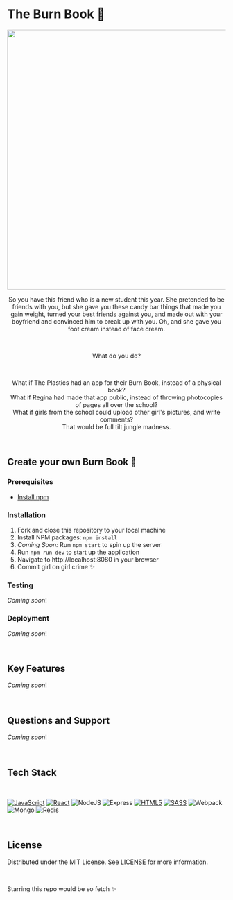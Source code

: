 # The Burn Book 💅

<div align="center">

<img src="https://assets3.thrillist.com/v1/image/2706672/1584x892/scale;webp=auto;jpeg_quality=60;progressive.jpg" width="600" >

<br>

So you have this friend who is a new student this year. She pretended to be friends with you, but she gave you these candy bar things that made you gain weight, turned your best friends against you, and made out with your boyfriend and convinced him to break up with you. Oh, and she gave you foot cream instead of face cream.

<br>

What do you do?

<br>

What if The Plastics had an app for their Burn Book, instead of a physical book? <br> What if Regina had made that app public, instead of throwing photocopies of pages all over the school? <br> What if girls from the school could upload other girl's pictures, and write comments? <br> That would be full tilt jungle madness.

</div>

<br>

## Create your own Burn Book 💅

### Prerequisites

- [Install npm](https://docs.npmjs.com/downloading-and-installing-node-js-and-npm)

### Installation

1. Fork and close this repository to your local machine
2. Install NPM packages: `npm install`
3. _Coming Soon:_ Run `npm start` to spin up the server
4. Run `npm run dev` to start up the application
5. Navigate to http://localhost:8080 in your browser
6. Commit girl on girl crime ✨

### Testing

_Coming soon_!

### Deployment

_Coming soon_!

<br>

## Key Features

_Coming soon_!

<br>

## Questions and Support

_Coming soon_!

<br>

## Tech Stack

<br>

[![JavaScript][JavaScript]][JavaScript-url] [![React][React.js]][React-url] ![NodeJS](https://img.shields.io/badge/node.js-6DA55F?style=for-the-badge&logo=node.js&logoColor=white) ![Express](https://img.shields.io/badge/Express.js-000000?style=for-the-badge&logo=express&logoColor=white) [![HTML5][HTML5]][HTML5-url] [![SASS][SASS]][SASS-url] ![Webpack](https://img.shields.io/badge/webpack-%238DD6F9.svg?style=for-the-badge&logo=webpack&logoColor=black) ![Mongo](https://img.shields.io/badge/MongoDB-4EA94B?style=for-the-badge&logo=mongodb&logoColor=white) ![Redis](https://img.shields.io/badge/redis-CC0000.svg?&style=for-the-badge&logo=redis&logoColor=white)

<br>

## License

Distributed under the MIT License. See [LICENSE](LICENSE) for more information.

<br>

[React.js]: https://img.shields.io/badge/react-%2320232a.svg?style=for-the-badge&logo=react&logoColor=%2361DAFB
[React-url]: https://reactjs.org/
[JavaScript]: https://img.shields.io/badge/javascript-%23323330.svg?style=for-the-badge&logo=javascript&logoColor=%23F7DF1E
[JavaScript-url]: https://www.javascript.com/
[HTML5]: https://img.shields.io/badge/html5-%23E34F26.svg?style=for-the-badge&logo=html5&logoColor=white
[HTML5-url]: https://developer.mozilla.org/en-US/docs/Web/HTML/
[SASS]: https://img.shields.io/badge/SASS-hotpink.svg?style=for-the-badge&logo=SASS&logoColor=white
[SASS-url]: https://sass-lang.com/

Starring this repo would be so fetch ✨
